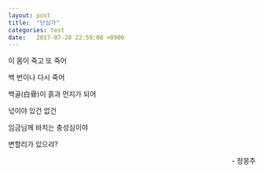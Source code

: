 ```yaml
---
layout: post
title:  "단심가"
categories: test
date:   2017-07-28 22:59:00 +0900
---
```

<p>이 몸이 죽고 또 죽어</p>
<p>백 번이나 다시 죽어</p>
<p>백골(白骨)이 흙과 먼지가 되어</p>
<p>넋이야 있건 없건</p>
<p>임금님께 바치는 충성심이야</p>
<p>변할리가 있으랴?</p>
<p style="text-align:right;">- 정몽주</p>